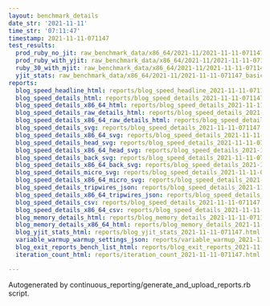 ```yaml
---
layout: benchmark_details
date_str: '2021-11-11'
time_str: '07:11:47'
timestamp: 2021-11-11-071147
test_results:
  prod_ruby_no_jit: raw_benchmark_data/x86_64/2021-11/2021-11-11-071147_basic_benchmark_prod_ruby_no_jit.json
  prod_ruby_with_yjit: raw_benchmark_data/x86_64/2021-11/2021-11-11-071147_basic_benchmark_prod_ruby_with_yjit.json
  ruby_30_with_mjit: raw_benchmark_data/x86_64/2021-11/2021-11-11-071147_basic_benchmark_ruby_30_with_mjit.json
  yjit_stats: raw_benchmark_data/x86_64/2021-11/2021-11-11-071147_basic_benchmark_yjit_stats.json
reports:
  blog_speed_headline_html: reports/blog_speed_headline_2021-11-11-071147.html
  blog_speed_details_html: reports/blog_speed_details_2021-11-11-071147.html
  blog_speed_details_x86_64_html: reports/blog_speed_details_2021-11-11-071147.x86_64.html
  blog_speed_details_raw_details_html: reports/blog_speed_details_2021-11-11-071147.raw_details.html
  blog_speed_details_x86_64_raw_details_html: reports/blog_speed_details_2021-11-11-071147.x86_64.raw_details.html
  blog_speed_details_svg: reports/blog_speed_details_2021-11-11-071147.svg
  blog_speed_details_x86_64_svg: reports/blog_speed_details_2021-11-11-071147.x86_64.svg
  blog_speed_details_head_svg: reports/blog_speed_details_2021-11-11-071147.head.svg
  blog_speed_details_x86_64_head_svg: reports/blog_speed_details_2021-11-11-071147.x86_64.head.svg
  blog_speed_details_back_svg: reports/blog_speed_details_2021-11-11-071147.back.svg
  blog_speed_details_x86_64_back_svg: reports/blog_speed_details_2021-11-11-071147.x86_64.back.svg
  blog_speed_details_micro_svg: reports/blog_speed_details_2021-11-11-071147.micro.svg
  blog_speed_details_x86_64_micro_svg: reports/blog_speed_details_2021-11-11-071147.x86_64.micro.svg
  blog_speed_details_tripwires_json: reports/blog_speed_details_2021-11-11-071147.tripwires.json
  blog_speed_details_x86_64_tripwires_json: reports/blog_speed_details_2021-11-11-071147.x86_64.tripwires.json
  blog_speed_details_csv: reports/blog_speed_details_2021-11-11-071147.csv
  blog_speed_details_x86_64_csv: reports/blog_speed_details_2021-11-11-071147.x86_64.csv
  blog_memory_details_html: reports/blog_memory_details_2021-11-11-071147.html
  blog_memory_details_x86_64_html: reports/blog_memory_details_2021-11-11-071147.x86_64.html
  blog_yjit_stats_html: reports/blog_yjit_stats_2021-11-11-071147.html
  variable_warmup_warmup_settings_json: reports/variable_warmup_2021-11-11-071147.warmup_settings.json
  blog_exit_reports_bench_list_html: reports/blog_exit_reports_2021-11-11-071147.bench_list.html
  iteration_count_html: reports/iteration_count_2021-11-11-071147.html

---
```

Autogenerated by continuous_reporting/generate_and_upload_reports.rb script.
